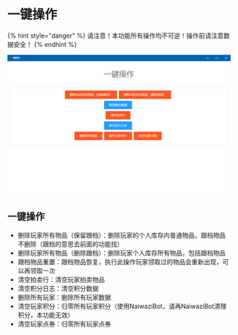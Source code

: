 # 一键操作

{% hint style="danger" %}
请注意！本功能所有操作均不可逆！操作前请注意数据安全！
{% endhint %}

![&#x4E00;&#x952E;&#x64CD;&#x4F5C;](../.gitbook/assets/yjcz.png)

## 一键操作

* 删除玩家所有物品（保留跟档）：删除玩家的个人库存内普通物品，跟档物品不删除（跟档的意思去前面的功能找）
* 删除玩家所有物品（删除跟档）：删除玩家个人库存所有物品，包括跟档物品
* 跟档物品重置：跟档物品恢复，执行此操作玩家领取过的物品会重新出现，可以再领取一次
* 清空拍卖行：清空玩家拍卖物品
* 清空积分日志：清空积分数据
* 删除所有玩家：删除所有玩家数据
* 清空玩家积分：归零所有玩家积分（使用NaiwaziBot，请再NaiwaziBot清理积分，本功能无效）
* 清空玩家点券：归零所有玩家点券

